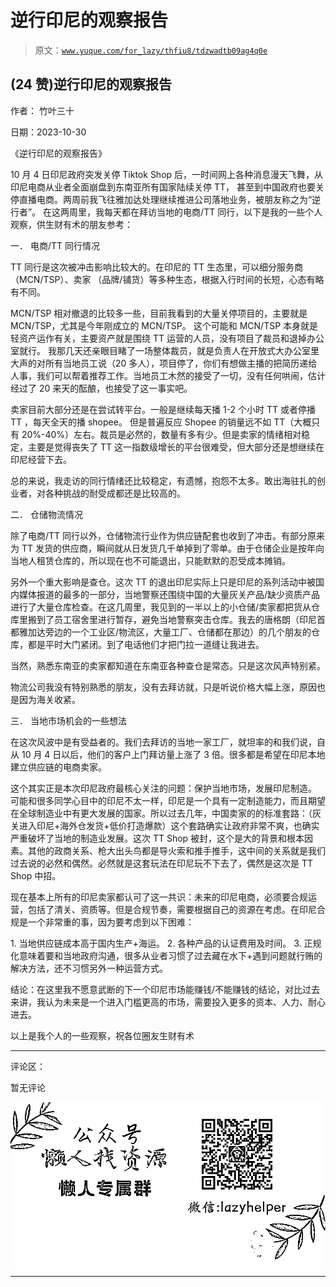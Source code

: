 # 逆行印尼的观察报告

> 原文：[`www.yuque.com/for_lazy/thfiu8/tdzwadtb09ag4q0e`](https://www.yuque.com/for_lazy/thfiu8/tdzwadtb09ag4q0e)

## (24 赞)逆行印尼的观察报告

作者： 竹叶三十

日期：2023-10-30

《逆行印尼的观察报告》

10 月 4 日印尼政府突发关停 Tiktok Shop 后，一时间网上各种消息漫天飞舞，从印尼电商从业者全面崩盘到东南亚所有国家陆续关停 TT， 甚至到中国政府也要关停直播电商。两周前我飞往雅加达处理继续推进公司落地业务，被朋友称之为“逆行者”。 在这两周里，我每天都在拜访当地的电商/TT 同行，以下是我的一些个人观察，供生财有术的朋友参考：

一． 电商/TT 同行情况

TT 同行是这次被冲击影响比较大的。在印尼的 TT 生态里，可以细分服务商（MCN/TSP）、卖家 （品牌/铺货）等多种生态，根据入行时间的长短，心态有略有不同。

MCN/TSP 相对撤退的比较多一些，目前我看到的大量关停项目的，主要就是 MCN/TSP，尤其是今年刚成立的 MCN/TSP。 这个可能和 MCN/TSP 本身就是轻资产运作有关，主要资产就是围绕 TT 运营的人员，没有项目了裁员和退掉办公室就行。 我那几天还亲眼目睹了一场整体裁员，就是负责人在开放式大办公室里大声的对所有当地员工说（20 多人），项目停了，你们有想做主播的把简历递给人事，我们可以帮着推荐工作。当地员工木然的接受了一切，没有任何哄闹，估计经过了 20 来天的酝酿，也接受了这一事实吧。

卖家目前大部分还是在尝试转平台。一般是继续每天播 1-2 个小时 TT 或者停播 TT ，每天全天的播 shopee。 但是普遍反应 Shopee 的销量远不如 TT（大概只有 20%-40%）左右。裁员是必然的，数量有多有少。但是卖家的情绪相对稳定，主要是觉得丧失了 TT 这一指数级增长的平台很难受，但大部分还是想继续在印尼经营下去。

总的来说，我走访的同行情绪还比较稳定，有遗憾，抱怨不太多。敢出海驻扎的创业者，对各种挑战的耐受成都还是比较高的。

二． 仓储物流情况

除了电商/TT 同行以外，仓储物流行业作为供应链配套也收到了冲击。有部分原来为 TT 发货的供应商，瞬间就从日发货几千单掉到了零单。由于仓储企业是按年向当地人租赁仓库的，所以现在也不可能退出，只能默默的忍受成本摊销。

另外一个重大影响是查仓。这次 TT 的退出印尼实际上只是印尼的系列活动中被国内媒体报道的最多的一部分，当地警察还围绕中国的大量灰关产品/缺少资质产品进行了大量仓库检查。在这几周里，我见到的一半以上的小仓储/卖家都把货从仓库里搬到了员工宿舍里进行暂存，避免当地警察突击仓库。我去的唐格朗（印尼首都雅加达旁边的一个工业区/物流区，大量工厂、仓储都在那边）的几个朋友的仓库，都是平时大门紧闭。到了电话他们才把门拉一道缝让我进去。

当然，熟悉东南亚的卖家都知道在东南亚各种查仓是常态。只是这次风声特别紧。

物流公司我没有特别熟悉的朋友，没有去拜访就，只是听说价格大幅上涨，原因也是因为海关收紧。

三． 当地市场机会的一些想法

在这次风波中是有受益者的。我们去拜访的当地一家工厂，就坦率的和我们说，自从 10 月 4 日以后，他们的客户上门拜访量上涨了 3 倍。很多都是希望在印尼本地建立供应链的电商卖家。

这个其实正是本次印尼政府最核心关注的问题：保护当地市场，发展印尼制造。
可能和很多同学心目中的印尼不太一样，印尼是一个具有一定制造能力，而且期望在全球制造业中有更大发展的国家。所以过去几年，中国卖家的的标准套路：（灰关进入印尼+海外仓发货+低价打造爆款）这个套路确实让政府非常不爽，也确实严重破坏了当地的制造业发展。这次 TT Shop 被封，这个是大的背景和根本因素。其他的政商关系、枪大出头鸟都是导火索和推手推手，这中间的关系就是我们过去说的必然和偶然。必然就是这套玩法在印尼玩不下去了，偶然是这次是 TT Shop 中招。

现在基本上所有的印尼卖家都认可了这一共识：未来的印尼电商，必须要合规运营，包括了清关、资质等。但是合规节奏，需要根据自己的资源在考虑。在印尼合规是一个非常重的事，因为要考虑到以下困难：

1. 当地供应链成本高于国内生产+海运。
2. 各种产品的认证费用及时间。
3. 正规化意味着要和当地政府沟通，很多从业者习惯了过去藏在水下+遇到问题就行贿的解决方法，还不习惯另外一种运营方式。

结论：在这里我不愿意武断的下一个印尼市场能赚钱/不能赚钱的结论，对比过去来讲，我认为未来是一个进入门槛更高的市场，需要投入更多的资本、人力、耐心进去。

以上是我个人的一些观察，祝各位圈友生财有术

* * *

评论区：

暂无评论

![](img/1c37d505930596d12a88ab23e11aa07a.png)

* * *